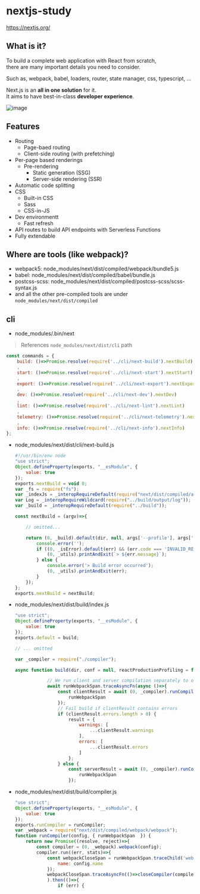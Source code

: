 # nextjs-study

https://nextjs.org/

## What is it?

To build a complete web application with React from scratch,<br>
there are many important details you need to consider.

Such as, webpack, babel, loaders, router, state manager, css, typescript, ...

Next.js is an **all in one solution** for it.<br>
It aims to have best-in-class **developer experience**.

![image](https://user-images.githubusercontent.com/11723334/155971320-9be2175d-d682-4579-b34a-42ccd1a87fdb.png)

## Features

- Routing
  - Page-baed routing
  - Client-side routing (with prefetching)
- Per-page based renderings
  - Pre-rendering
    - Static generation (SSG)
    - Server-side rendering (SSR)
- Automatic code splitting
- CSS
  - Built-in CSS
  - Sass
  - CSS-in-JS
- Dev environmentt
  - Fast refresh
- API routes to build API endpoints with Serverless Functions
- Fully extendable

## Where are tools (like webpack)?

- webpack5: node_modules/next/dist/compiled/webpack/bundle5.js
- babel: node_modules/next/dist/compiled/babel/bundle.js
- postcss-scss: node_modules/next/dist/compiled/postcss-scss/scss-syntax.js
- and all the other pre-compiled tools are under `node_modules/next/dist/compiled`

## cli

- node_modules/.bin/next

> References `node_modules/next/dist/cli` path

  ```js
  const commands = {
      build: ()=>Promise.resolve(require('../cli/next-build').nextBuild)
      ,
      start: ()=>Promise.resolve(require('../cli/next-start').nextStart)
      ,
      export: ()=>Promise.resolve(require('../cli/next-export').nextExport)
      ,
      dev: ()=>Promise.resolve(require('../cli/next-dev').nextDev)
      ,
      lint: ()=>Promise.resolve(require('../cli/next-lint').nextLint)
      ,
      telemetry: ()=>Promise.resolve(require('../cli/next-telemetry').nextTelemetry)
      ,
      info: ()=>Promise.resolve(require('../cli/next-info').nextInfo)
  };
  ```

- node_modules/next/dist/cli/next-build.js

  ```js
  #!/usr/bin/env node
  "use strict";
  Object.defineProperty(exports, "__esModule", {
      value: true
  });
  exports.nextBuild = void 0;
  var _fs = require("fs");
  var _indexJs = _interopRequireDefault(require("next/dist/compiled/arg/index.js"));
  var Log = _interopRequireWildcard(require("../build/output/log"));
  var _build = _interopRequireDefault(require("../build"));

  const nextBuild = (argv)=>{

      // omitted...

      return (0, _build).default(dir, null, args['--profile'], args['--debug'], !args['--no-lint']).catch((err)=>{
          console.error('');
          if ((0, _isError).default(err) && (err.code === 'INVALID_RESOLVE_ALIAS' || err.code === 'WEBPACK_ERRORS' || err.code === 'BUILD_OPTIMIZATION_FAILED' || err.code === 'EDGE_RUNTIME_UNSUPPORTED_API')) {
              (0, _utils).printAndExit(`> ${err.message}`);
          } else {
              console.error('> Build error occurred');
              (0, _utils).printAndExit(err);
          }
      });
  };
  exports.nextBuild = nextBuild;
  ```

- node_modules/next/dist/build/index.js

  ```js
  "use strict";
  Object.defineProperty(exports, "__esModule", {
      value: true
  });
  exports.default = build;

  // ... omitted
  
  var _compiler = require("./compiler");

  async function build(dir, conf = null, reactProductionProfiling = false, debugOutput = false, runLint = true) {

              // We run client and server compilation separately to optimize for memory usage
              await runWebpackSpan.traceAsyncFn(async ()=>{
                  const clientResult = await (0, _compiler).runCompiler(clientConfig, {
                      runWebpackSpan
                  });
                  // Fail build if clientResult contains errors
                  if (clientResult.errors.length > 0) {
                      result = {
                          warnings: [
                              ...clientResult.warnings
                          ],
                          errors: [
                              ...clientResult.errors
                          ]
                      };
                  } else {
                      const serverResult = await (0, _compiler).runCompiler(configs[1], {
                          runWebpackSpan
                      });
  ```

- node_modules/next/dist/build/compiler.js

  ```js
  "use strict";
  Object.defineProperty(exports, "__esModule", {
      value: true
  });
  exports.runCompiler = runCompiler;
  var _webpack = require("next/dist/compiled/webpack/webpack");
  function runCompiler(config, { runWebpackSpan  }) {
      return new Promise((resolve, reject)=>{
          const compiler = (0, _webpack).webpack(config);
          compiler.run((err, stats)=>{
              const webpackCloseSpan = runWebpackSpan.traceChild('webpack-close', {
                  name: config.name
              });
              webpackCloseSpan.traceAsyncFn(()=>closeCompiler(compiler)
              ).then(()=>{
                  if (err) {
  ```
